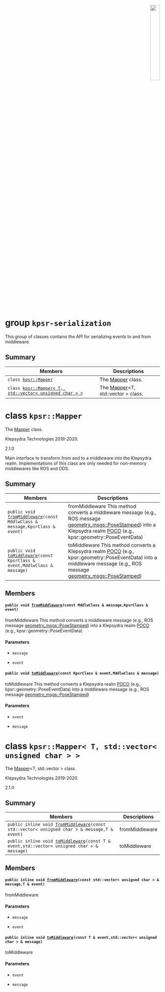 <p align="right">
  <img width="25%" height="25%"src="../images/klepsydra_logo.jpg">
</p>

# group `kpsr-serialization` 

This group of classes contains the API for serializing events to and from middleware.

## Summary

 Members                        | Descriptions                                
--------------------------------|---------------------------------------------
`class `[`kpsr::Mapper`](#classkpsr_1_1Mapper) | The [Mapper](#classkpsr_1_1Mapper) class.
`class `[`kpsr::Mapper< T, std::vector< unsigned char > >`](#classkpsr_1_1Mapper_3_01T_00_01std_1_1vector_3_01unsigned_01char_01_4_01_4) | The [Mapper](api-kpsr-serialization.md#classkpsr_1_1Mapper)<T, std::vector<unsigned char> > class.

# class `kpsr::Mapper` 

The [Mapper](#classkpsr_1_1Mapper) class.

Klepsydra Technologies 2019-2020.

2.1.0

Main interface to transform from and to a middleware into the Klepsydra realm. Implementations of this class are only needed for non-memory middlewares like ROS and DDS.

## Summary

 Members                        | Descriptions                                
--------------------------------|---------------------------------------------
`public void `[`fromMiddleware`](#classkpsr_1_1Mapper_1a66191554ca42291e6921acf738fbadef)`(const MddlwClass & message,KpsrClass & event)` | fromMiddleware This method converts a middleware message (e.g., ROS message [geometry_msgs::PoseStamped](http://docs.ros.org/api/geometry_msgs/html/msg/PoseStamped.html)) into a Klepsydra realm [POCO](https://en.wikipedia.org/wiki/Plain_Old_C%2B%2B_Object) (e.g., kpsr::geometry::PoseEventData)
`public void `[`toMiddleware`](#classkpsr_1_1Mapper_1a2ad05b079e1a4b9321fcfbf9288b070f)`(const KpsrClass & event,MddlwClass & message)` | toMiddleware This method converts a Klepsydra realm [POCO](https://en.wikipedia.org/wiki/Plain_Old_C%2B%2B_Object) (e.g., kpsr::geometry::PoseEventData) into a middleware message (e.g., ROS message [geometry_msgs::PoseStamped](http://docs.ros.org/api/geometry_msgs/html/msg/PoseStamped.html))

## Members

#### `public void `[`fromMiddleware`](#classkpsr_1_1Mapper_1a66191554ca42291e6921acf738fbadef)`(const MddlwClass & message,KpsrClass & event)` 

fromMiddleware This method converts a middleware message (e.g., ROS message [geometry_msgs::PoseStamped](http://docs.ros.org/api/geometry_msgs/html/msg/PoseStamped.html)) into a Klepsydra realm [POCO](https://en.wikipedia.org/wiki/Plain_Old_C%2B%2B_Object) (e.g., kpsr::geometry::PoseEventData)

#### Parameters
* `message` 

* `event`

#### `public void `[`toMiddleware`](#classkpsr_1_1Mapper_1a2ad05b079e1a4b9321fcfbf9288b070f)`(const KpsrClass & event,MddlwClass & message)` 

toMiddleware This method converts a Klepsydra realm [POCO](https://en.wikipedia.org/wiki/Plain_Old_C%2B%2B_Object) (e.g., kpsr::geometry::PoseEventData) into a middleware message (e.g., ROS message [geometry_msgs::PoseStamped](http://docs.ros.org/api/geometry_msgs/html/msg/PoseStamped.html))

#### Parameters
* `event` 

* `message`

# class `kpsr::Mapper< T, std::vector< unsigned char > >` 

The [Mapper](api-kpsr-serialization.md#classkpsr_1_1Mapper)<T, std::vector<unsigned char> > class.

Klepsydra Technologies 2019-2020.

2.1.0

## Summary

 Members                        | Descriptions                                
--------------------------------|---------------------------------------------
`public inline void `[`fromMiddleware`](#classkpsr_1_1Mapper_3_01T_00_01std_1_1vector_3_01unsigned_01char_01_4_01_4_1ab72c65e49bea0e74cf51c8216a1aa738)`(const std::vector< unsigned char > & message,T & event)` | fromMiddleware
`public inline void `[`toMiddleware`](#classkpsr_1_1Mapper_3_01T_00_01std_1_1vector_3_01unsigned_01char_01_4_01_4_1a753c08d8190b4b227bba803439034c9c)`(const T & event,std::vector< unsigned char > & message)` | toMiddleware

## Members

#### `public inline void `[`fromMiddleware`](#classkpsr_1_1Mapper_3_01T_00_01std_1_1vector_3_01unsigned_01char_01_4_01_4_1ab72c65e49bea0e74cf51c8216a1aa738)`(const std::vector< unsigned char > & message,T & event)` 

fromMiddleware

#### Parameters
* `message` 

* `event`

#### `public inline void `[`toMiddleware`](#classkpsr_1_1Mapper_3_01T_00_01std_1_1vector_3_01unsigned_01char_01_4_01_4_1a753c08d8190b4b227bba803439034c9c)`(const T & event,std::vector< unsigned char > & message)` 

toMiddleware

#### Parameters
* `event` 

* `message`

